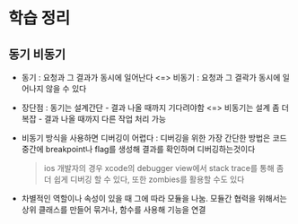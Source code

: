 # 학습 정리 

## 동기 비동기
- 동기 : 요청과 그 결과가 동시에 일어난다  <=> 비동기 : 요청과 그 결곽가 동시에 일어나지 않을 수 있다
- 장단점 : 동기는 설계간단 - 결과 나올 때까지 기다려야함  <=> 비동기는 설계 좀 더 복잡 - 결과 나올 때까지 다른 작업 처리 가능
- 비동기 방식을 사용하면 디버깅이 어렵다 : 디버깅을 위한 가장 간단한 방법은 코드 중간에 breakpoint나 flag를 생성해 결과를 확인하며 디버깅하는것이다
  > ios 개발자의 경우 xcode의 debugger view에서 stack trace를 통해 좀 더 쉽게 디버깅 할 수 있다, 또한 zombies를 활용할 수도 있다
  
- 차별적인 역할이나 속성이 있을 때 그에 따라 모듈을 나눔. 모듈간 협력을 위해서는 상위 클래스를 만들어 묶거나, 함수를 사용해 기능을 연결
